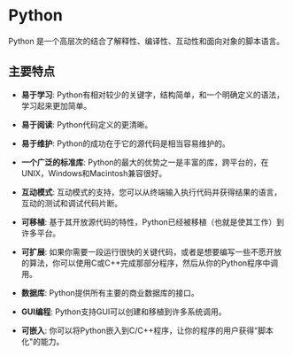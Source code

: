 # Python

Python 是一个高层次的结合了解释性、编译性、互动性和面向对象的脚本语言。

## 主要特点

- **易于学习**: Python有相对较少的关键字，结构简单，和一个明确定义的语法，学习起来更加简单。

- **易于阅读**: Python代码定义的更清晰。

- **易于维护**: Python的成功在于它的源代码是相当容易维护的。

- **一个广泛的标准库**: Python的最大的优势之一是丰富的库，跨平台的，在UNIX，Windows和Macintosh兼容很好。

- **互动模式**: 互动模式的支持，您可以从终端输入执行代码并获得结果的语言，互动的测试和调试代码片断。

- **可移植**: 基于其开放源代码的特性，Python已经被移植（也就是使其工作）到许多平台。

- **可扩展**: 如果你需要一段运行很快的关键代码，或者是想要编写一些不愿开放的算法，你可以使用C或C++完成那部分程序，然后从你的Python程序中调用。

- **数据库**: Python提供所有主要的商业数据库的接口。

- **GUI编程**: Python支持GUI可以创建和移植到许多系统调用。

- **可嵌入**: 你可以将Python嵌入到C/C++程序，让你的程序的用户获得"脚本化"的能力。
